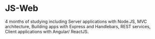 # JS-Web
4 months of studying including Server applications with Node.JS, MVC architecture, Building apps with Express and Handlebars, REST services, Client applications with Angular/ ReactJS.
